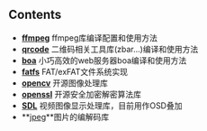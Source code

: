 
## Contents
* **[ffmpeg](./ffmpeg)** ffmpeg库编译配置和使用方法  
* **[qrcode](./qrcode)** 二维码相关工具库(zbar...)编译和使用方法  
* **[boa](./boa)** 小巧高效的web服务器boa编译和使用方法    
* **[fatfs](./fatfs)** FAT/exFAT文件系统实现    
* **[opencv](./opencv)** 开源图像处理库    
* **[openssl](./openssl)** 开源安全加密解密算法库    
* **[SDL](./SDL)** 视频图像显示处理库，目前用作OSD叠加    
* **[jpeg](./jpeg)**图片的编解码库   

